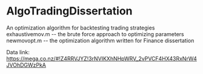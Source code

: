 # AlgoTradingDissertation
An optimization algorithm for backtesting trading strategies
exhaustivemov.m -- the brute force approach to optimizing parameters
newmovopt.m -- the optimization algorithm written for Finance dissertation

Data link: https://mega.co.nz/#!Z4RRVJYZ!3rNVIKXhNHpWRV_2vPVCF4HX43RxNrW4JVOhDGWzPkA
